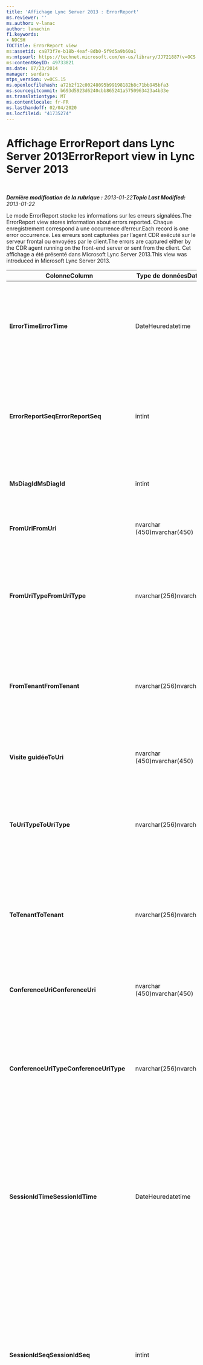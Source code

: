 ```yaml
---
title: 'Affichage Lync Server 2013 : ErrorReport'
ms.reviewer: ''
ms.author: v-lanac
author: lanachin
f1.keywords:
- NOCSH
TOCTitle: ErrorReport view
ms:assetid: ca873f7e-b18b-4eaf-8db0-5f9d5a9b60a1
ms:mtpsurl: https://technet.microsoft.com/en-us/library/JJ721887(v=OCS.15)
ms:contentKeyID: 49733821
ms.date: 07/23/2014
manager: serdars
mtps_version: v=OCS.15
ms.openlocfilehash: a72b2f12c00248095b99198182b8c71bb945bfa3
ms.sourcegitcommit: b693d5923d6240cbb865241a5750963423a4b33e
ms.translationtype: MT
ms.contentlocale: fr-FR
ms.lasthandoff: 02/04/2020
ms.locfileid: "41735274"
---
```

<div data-xmlns="http://www.w3.org/1999/xhtml">

<div class="topic" data-xmlns="http://www.w3.org/1999/xhtml" data-msxsl="urn:schemas-microsoft-com:xslt" data-cs="http://msdn.microsoft.com/en-us/">

<div data-asp="http://msdn2.microsoft.com/asp">

# <a name="errorreport-view-in-lync-server-2013"></a><span data-ttu-id="51e5a-102">Affichage ErrorReport dans Lync Server 2013</span><span class="sxs-lookup"><span data-stu-id="51e5a-102">ErrorReport view in Lync Server 2013</span></span>

</div>

<div id="mainSection">

<div id="mainBody">

<span> </span>

<span data-ttu-id="51e5a-103">_**Dernière modification de la rubrique :** 2013-01-22_</span><span class="sxs-lookup"><span data-stu-id="51e5a-103">_**Topic Last Modified:** 2013-01-22_</span></span>

<span data-ttu-id="51e5a-104">Le mode ErrorReport stocke les informations sur les erreurs signalées.</span><span class="sxs-lookup"><span data-stu-id="51e5a-104">The ErrorReport view stores information about errors reported.</span></span> <span data-ttu-id="51e5a-105">Chaque enregistrement correspond à une occurrence d’erreur.</span><span class="sxs-lookup"><span data-stu-id="51e5a-105">Each record is one error occurrence.</span></span> <span data-ttu-id="51e5a-106">Les erreurs sont capturées par l’agent CDR exécuté sur le serveur frontal ou envoyées par le client.</span><span class="sxs-lookup"><span data-stu-id="51e5a-106">The errors are captured either by the CDR agent running on the front-end server or sent from the client.</span></span> <span data-ttu-id="51e5a-107">Cet affichage a été présenté dans Microsoft Lync Server 2013.</span><span class="sxs-lookup"><span data-stu-id="51e5a-107">This view was introduced in Microsoft Lync Server 2013.</span></span>


<table>
<colgroup>
<col style="width: 33%" />
<col style="width: 33%" />
<col style="width: 33%" />
</colgroup>
<thead>
<tr class="header">
<th><span data-ttu-id="51e5a-108">Colonne</span><span class="sxs-lookup"><span data-stu-id="51e5a-108">Column</span></span></th>
<th><span data-ttu-id="51e5a-109">Type de données</span><span class="sxs-lookup"><span data-stu-id="51e5a-109">Data Type</span></span></th>
<th><span data-ttu-id="51e5a-110">Détails</span><span class="sxs-lookup"><span data-stu-id="51e5a-110">Details</span></span></th>
</tr>
</thead>
<tbody>
<tr class="odd">
<td><p><span data-ttu-id="51e5a-111"><strong>ErrorTime</strong></span><span class="sxs-lookup"><span data-stu-id="51e5a-111"><strong>ErrorTime</strong></span></span></p></td>
<td><p><span data-ttu-id="51e5a-112">DateHeure</span><span class="sxs-lookup"><span data-stu-id="51e5a-112">datetime</span></span></p></td>
<td><p><span data-ttu-id="51e5a-113">L’heure de l’erreur s’est produite.</span><span class="sxs-lookup"><span data-stu-id="51e5a-113">Time of error occurred.</span></span> <span data-ttu-id="51e5a-114">Utilisé conjointement avec ErrorReportSeq pour identifier de manière unique une erreur.</span><span class="sxs-lookup"><span data-stu-id="51e5a-114">Used in conjunction with ErrorReportSeq to uniquely identify an error.</span></span></p></td>
</tr>
<tr class="even">
<td><p><span data-ttu-id="51e5a-115"><strong>ErrorReportSeq</strong></span><span class="sxs-lookup"><span data-stu-id="51e5a-115"><strong>ErrorReportSeq</strong></span></span></p></td>
<td><p><span data-ttu-id="51e5a-116">int</span><span class="sxs-lookup"><span data-stu-id="51e5a-116">int</span></span></p></td>
<td><p><span data-ttu-id="51e5a-117">Numéro d’identification pour identifier l’erreur.</span><span class="sxs-lookup"><span data-stu-id="51e5a-117">ID number to identify the error.</span></span> <span data-ttu-id="51e5a-118">Utilisé conjointement avec ErrorTime pour identifier de manière unique une erreur.</span><span class="sxs-lookup"><span data-stu-id="51e5a-118">Used in conjunction with ErrorTime to uniquely identify an error.</span></span></p></td>
</tr>
<tr class="odd">
<td><p><span data-ttu-id="51e5a-119"><strong>MsDiagId</strong></span><span class="sxs-lookup"><span data-stu-id="51e5a-119"><strong>MsDiagId</strong></span></span></p></td>
<td><p><span data-ttu-id="51e5a-120">int</span><span class="sxs-lookup"><span data-stu-id="51e5a-120">int</span></span></p></td>
<td><p><span data-ttu-id="51e5a-121">ID de diagnostic du rapport d’erreur.</span><span class="sxs-lookup"><span data-stu-id="51e5a-121">Diagnostic ID for the error report.</span></span></p></td>
</tr>
<tr class="even">
<td><p><span data-ttu-id="51e5a-122"><strong>FromUri</strong></span><span class="sxs-lookup"><span data-stu-id="51e5a-122"><strong>FromUri</strong></span></span></p></td>
<td><p><span data-ttu-id="51e5a-123">nvarchar (450)</span><span class="sxs-lookup"><span data-stu-id="51e5a-123">nvarchar(450)</span></span></p></td>
<td><p><span data-ttu-id="51e5a-124">URI de l’utilisateur à l’origine de l’erreur.</span><span class="sxs-lookup"><span data-stu-id="51e5a-124">URI of the user who originated the error.</span></span></p></td>
</tr>
<tr class="odd">
<td><p><span data-ttu-id="51e5a-125"><strong>FromUriType</strong></span><span class="sxs-lookup"><span data-stu-id="51e5a-125"><strong>FromUriType</strong></span></span></p></td>
<td><p><span data-ttu-id="51e5a-126">nvarchar(256)</span><span class="sxs-lookup"><span data-stu-id="51e5a-126">nvarchar(256)</span></span></p></td>
<td><p><span data-ttu-id="51e5a-127">Type d’URI de l’utilisateur à l’origine de l’erreur.</span><span class="sxs-lookup"><span data-stu-id="51e5a-127">Type of URI of the user who originated the error.</span></span> <span data-ttu-id="51e5a-128">Pour plus d’informations, voir la <a href="lync-server-2013-uritypes-table.md">table UriTypes dans Lync Server 2013</a> .</span><span class="sxs-lookup"><span data-stu-id="51e5a-128">See the <a href="lync-server-2013-uritypes-table.md">UriTypes table in Lync Server 2013</a> for more information.</span></span></p></td>
</tr>
<tr class="even">
<td><p><span data-ttu-id="51e5a-129"><strong>FromTenant</strong></span><span class="sxs-lookup"><span data-stu-id="51e5a-129"><strong>FromTenant</strong></span></span></p></td>
<td><p><span data-ttu-id="51e5a-130">nvarchar(256)</span><span class="sxs-lookup"><span data-stu-id="51e5a-130">nvarchar(256)</span></span></p></td>
<td><p><span data-ttu-id="51e5a-131">Client de l’utilisateur à l’origine de l’erreur.</span><span class="sxs-lookup"><span data-stu-id="51e5a-131">Tenant of the user who originated the error.</span></span> <span data-ttu-id="51e5a-132">Pour plus d’informations, voir la <a href="lync-server-2013-tenants-table.md">table locataires dans Lync Server 2013</a> .</span><span class="sxs-lookup"><span data-stu-id="51e5a-132">See the <a href="lync-server-2013-tenants-table.md">Tenants table in Lync Server 2013</a> for more information.</span></span></p></td>
</tr>
<tr class="odd">
<td><p><span data-ttu-id="51e5a-133"><strong>Visite guidée</strong></span><span class="sxs-lookup"><span data-stu-id="51e5a-133"><strong>ToUri</strong></span></span></p></td>
<td><p><span data-ttu-id="51e5a-134">nvarchar (450)</span><span class="sxs-lookup"><span data-stu-id="51e5a-134">nvarchar(450)</span></span></p></td>
<td><p><span data-ttu-id="51e5a-135">URI de l’utilisateur qui a été la cible du rapport d’erreur.</span><span class="sxs-lookup"><span data-stu-id="51e5a-135">URI of the user who was the target of the error report.</span></span></p></td>
</tr>
<tr class="even">
<td><p><span data-ttu-id="51e5a-136"><strong>ToUriType</strong></span><span class="sxs-lookup"><span data-stu-id="51e5a-136"><strong>ToUriType</strong></span></span></p></td>
<td><p><span data-ttu-id="51e5a-137">nvarchar(256)</span><span class="sxs-lookup"><span data-stu-id="51e5a-137">nvarchar(256)</span></span></p></td>
<td><p><span data-ttu-id="51e5a-138">Type d’URI de l’utilisateur qui a ciblé le rapport d’erreur.</span><span class="sxs-lookup"><span data-stu-id="51e5a-138">Type of URI of the user who target of the error report.</span></span> <span data-ttu-id="51e5a-139">Pour plus d’informations, voir la table UriTypes.</span><span class="sxs-lookup"><span data-stu-id="51e5a-139">See the UriTypes Table for more information.</span></span></p></td>
</tr>
<tr class="odd">
<td><p><span data-ttu-id="51e5a-140"><strong>ToTenant</strong></span><span class="sxs-lookup"><span data-stu-id="51e5a-140"><strong>ToTenant</strong></span></span></p></td>
<td><p><span data-ttu-id="51e5a-141">nvarchar(256)</span><span class="sxs-lookup"><span data-stu-id="51e5a-141">nvarchar(256)</span></span></p></td>
<td><p><span data-ttu-id="51e5a-142">Client de l’utilisateur qui cible le rapport d’erreur.</span><span class="sxs-lookup"><span data-stu-id="51e5a-142">Tenant of the user who target of the error report.</span></span> <span data-ttu-id="51e5a-143">Pour plus d’informations, voir la <a href="lync-server-2013-tenants-table.md">table locataires dans Lync Server 2013</a> .</span><span class="sxs-lookup"><span data-stu-id="51e5a-143">See the <a href="lync-server-2013-tenants-table.md">Tenants table in Lync Server 2013</a> for more information.</span></span></p></td>
</tr>
<tr class="even">
<td><p><span data-ttu-id="51e5a-144"><strong>ConferenceUri</strong></span><span class="sxs-lookup"><span data-stu-id="51e5a-144"><strong>ConferenceUri</strong></span></span></p></td>
<td><p><span data-ttu-id="51e5a-145">nvarchar (450)</span><span class="sxs-lookup"><span data-stu-id="51e5a-145">nvarchar(450)</span></span></p></td>
<td><p><span data-ttu-id="51e5a-146">URI de la Conférence qui était la cible du rapport d’erreur.</span><span class="sxs-lookup"><span data-stu-id="51e5a-146">URI of the conference that was the target of the error report.</span></span></p></td>
</tr>
<tr class="odd">
<td><p><span data-ttu-id="51e5a-147"><strong>ConferenceUriType</strong></span><span class="sxs-lookup"><span data-stu-id="51e5a-147"><strong>ConferenceUriType</strong></span></span></p></td>
<td><p><span data-ttu-id="51e5a-148">nvarchar(256)</span><span class="sxs-lookup"><span data-stu-id="51e5a-148">nvarchar(256)</span></span></p></td>
<td><p><span data-ttu-id="51e5a-149">Type d’URI de la Conférence qui était la cible du rapport d’erreur.</span><span class="sxs-lookup"><span data-stu-id="51e5a-149">URI type of the conference that was the target of the error report.</span></span> <span data-ttu-id="51e5a-150">Pour plus d’informations, voir la <a href="lync-server-2013-uritypes-table.md">table UriTypes dans Lync Server 2013</a> .</span><span class="sxs-lookup"><span data-stu-id="51e5a-150">See the <a href="lync-server-2013-uritypes-table.md">UriTypes table in Lync Server 2013</a> for more information.</span></span></p></td>
</tr>
<tr class="even">
<td><p><span data-ttu-id="51e5a-151"><strong>SessionIdTime</strong></span><span class="sxs-lookup"><span data-stu-id="51e5a-151"><strong>SessionIdTime</strong></span></span></p></td>
<td><p><span data-ttu-id="51e5a-152">DateHeure</span><span class="sxs-lookup"><span data-stu-id="51e5a-152">datetime</span></span></p></td>
<td><p><span data-ttu-id="51e5a-153">Durée de la demande de session à l’origine du rapport d’erreur.</span><span class="sxs-lookup"><span data-stu-id="51e5a-153">Time of session request that originated the error report.</span></span> <span data-ttu-id="51e5a-154">Utilisé conjointement avec SessionIdSeq pour identifier une session de manière unique.</span><span class="sxs-lookup"><span data-stu-id="51e5a-154">Used in conjunction with SessionIdSeq to uniquely identify a session.</span></span> <span data-ttu-id="51e5a-155">Pour plus d’informations, voir le <a href="lync-server-2013-dialogs-table.md">tableau des boîtes de dialogue dans Lync Server 2013</a> .</span><span class="sxs-lookup"><span data-stu-id="51e5a-155">See the <a href="lync-server-2013-dialogs-table.md">Dialogs table in Lync Server 2013</a> for more information.</span></span></p></td>
</tr>
<tr class="odd">
<td><p><span data-ttu-id="51e5a-156"><strong>SessionIdSeq</strong></span><span class="sxs-lookup"><span data-stu-id="51e5a-156"><strong>SessionIdSeq</strong></span></span></p></td>
<td><p><span data-ttu-id="51e5a-157">int</span><span class="sxs-lookup"><span data-stu-id="51e5a-157">int</span></span></p></td>
<td><p><span data-ttu-id="51e5a-158">Numéro d’identification identifiant la demande de session à l’origine du rapport d’erreur.</span><span class="sxs-lookup"><span data-stu-id="51e5a-158">ID number to identify the session request that originated the error report.</span></span> <span data-ttu-id="51e5a-159">Utilisé conjointement avec SessionIdTime pour identifier une session de manière unique.</span><span class="sxs-lookup"><span data-stu-id="51e5a-159">Used in conjunction with SessionIdTime to uniquely identify a session.</span></span> <span data-ttu-id="51e5a-160">Pour plus d’informations, voir le <a href="lync-server-2013-dialogs-table.md">tableau des boîtes de dialogue dans Lync Server 2013</a> .</span><span class="sxs-lookup"><span data-stu-id="51e5a-160">See the <a href="lync-server-2013-dialogs-table.md">Dialogs table in Lync Server 2013</a> for more information.</span></span></p></td>
</tr>
<tr class="even">
<td><p><span data-ttu-id="51e5a-161"><strong>DialogId</strong></span><span class="sxs-lookup"><span data-stu-id="51e5a-161"><strong>DialogId</strong></span></span></p></td>
<td><p><span data-ttu-id="51e5a-162">varstring (LGA775)</span><span class="sxs-lookup"><span data-stu-id="51e5a-162">varstring(775)</span></span></p></td>
<td><p><span data-ttu-id="51e5a-163">ID de boîte de dialogue SIP de session à l’origine de l’erreur.</span><span class="sxs-lookup"><span data-stu-id="51e5a-163">SIP dialog ID of session that originated the error.</span></span> <span data-ttu-id="51e5a-164">Le format est le suivant :</span><span class="sxs-lookup"><span data-stu-id="51e5a-164">The format is:</span></span></p>
<p><span data-ttu-id="51e5a-165">boîte de dialogue ; à partir d’une balise</span><span class="sxs-lookup"><span data-stu-id="51e5a-165">dialog;from-tag;to-tag</span></span></p>
<p><span data-ttu-id="51e5a-166">Vous pouvez convertir ces données en format texte à l’aide de la syntaxe suivante :</span><span class="sxs-lookup"><span data-stu-id="51e5a-166">This data can be converted to text format by using this syntax:</span></span></p>
<p><span data-ttu-id="51e5a-167">Cast (Cast (ExternalId) en tant que varchar (max))</span><span class="sxs-lookup"><span data-stu-id="51e5a-167">cast(cast(ExternalId as varbinary(max)) as varchar(max))</span></span></p></td>
</tr>
<tr class="odd">
<td><p><span data-ttu-id="51e5a-168"><strong>ClientVersion</strong></span><span class="sxs-lookup"><span data-stu-id="51e5a-168"><strong>ClientVersion</strong></span></span></p></td>
<td><p><span data-ttu-id="51e5a-169">nvarchar(256)</span><span class="sxs-lookup"><span data-stu-id="51e5a-169">nvarchar(256)</span></span></p></td>
<td><p><span data-ttu-id="51e5a-170">Version du client utilisée par l’utilisateur à l’origine de l’erreur.</span><span class="sxs-lookup"><span data-stu-id="51e5a-170">Version of client used by the user who originated the error.</span></span></p></td>
</tr>
<tr class="even">
<td><p><span data-ttu-id="51e5a-171"><strong>TypeClient</strong></span><span class="sxs-lookup"><span data-stu-id="51e5a-171"><strong>ClientType</strong></span></span></p></td>
<td><p><span data-ttu-id="51e5a-172">int</span><span class="sxs-lookup"><span data-stu-id="51e5a-172">int</span></span></p></td>
<td><p><span data-ttu-id="51e5a-173">Client utilisé par l’utilisateur à l’origine de l’erreur.</span><span class="sxs-lookup"><span data-stu-id="51e5a-173">Client used by the user who originated the error.</span></span> <span data-ttu-id="51e5a-174">Pour plus d’informations, voir la <a href="lync-server-2013-useragentdef-table.md">table UserAgentDef dans Lync Server 2013</a> .</span><span class="sxs-lookup"><span data-stu-id="51e5a-174">See the <a href="lync-server-2013-useragentdef-table.md">UserAgentDef table in Lync Server 2013</a> for more details.</span></span></p></td>
</tr>
<tr class="odd">
<td><p><span data-ttu-id="51e5a-175"><strong>ClientCategory</strong></span><span class="sxs-lookup"><span data-stu-id="51e5a-175"><strong>ClientCategory</strong></span></span></p></td>
<td><p><span data-ttu-id="51e5a-176">nvarchar (64)</span><span class="sxs-lookup"><span data-stu-id="51e5a-176">nvarchar(64)</span></span></p></td>
<td><p><span data-ttu-id="51e5a-177">Nom de la catégorie du client utilisée par l’utilisateur à l’origine de l’erreur.</span><span class="sxs-lookup"><span data-stu-id="51e5a-177">Name of the category of the client used by the user who originated the error.</span></span></p></td>
</tr>
<tr class="even">
<td><p><span data-ttu-id="51e5a-178"><strong>Source</strong></span><span class="sxs-lookup"><span data-stu-id="51e5a-178"><strong>Source</strong></span></span></p></td>
<td><p><span data-ttu-id="51e5a-179">nvarchar(256)</span><span class="sxs-lookup"><span data-stu-id="51e5a-179">nvarchar(256)</span></span></p></td>
<td><p><span data-ttu-id="51e5a-180">Nom du serveur à l’origine de l’erreur (si le rapport a été envoyé à partir d’un composant serveur).</span><span class="sxs-lookup"><span data-stu-id="51e5a-180">Name of server that originated the error (if report was sent from a server component).</span></span></p></td>
</tr>
<tr class="odd">
<td><p><span data-ttu-id="51e5a-181"><strong>Application</strong></span><span class="sxs-lookup"><span data-stu-id="51e5a-181"><strong>Application</strong></span></span></p></td>
<td><p><span data-ttu-id="51e5a-182">nvarchar(256)</span><span class="sxs-lookup"><span data-stu-id="51e5a-182">nvarchar(256)</span></span></p></td>
<td><p><span data-ttu-id="51e5a-183">Nom de l’application à l’origine de l’erreur (si le rapport a été envoyé à partir d’un composant serveur).</span><span class="sxs-lookup"><span data-stu-id="51e5a-183">Name of application that originated the error (if report was sent from a server component).</span></span></p></td>
</tr>
<tr class="even">
<td><p><span data-ttu-id="51e5a-184"><strong>ResponseCode</strong></span><span class="sxs-lookup"><span data-stu-id="51e5a-184"><strong>ResponseCode</strong></span></span></p></td>
<td><p><span data-ttu-id="51e5a-185">int</span><span class="sxs-lookup"><span data-stu-id="51e5a-185">int</span></span></p></td>
<td><p><span data-ttu-id="51e5a-186">Code de réponse SIP à la session du message SIP contenant le rapport d’erreur.</span><span class="sxs-lookup"><span data-stu-id="51e5a-186">SIP response code to the session of the SIP message containing the error report.</span></span></p></td>
</tr>
<tr class="odd">
<td><p><span data-ttu-id="51e5a-187"><strong>RequestType</strong></span><span class="sxs-lookup"><span data-stu-id="51e5a-187"><strong>RequestType</strong></span></span></p></td>
<td><p><span data-ttu-id="51e5a-188">varchar (max)</span><span class="sxs-lookup"><span data-stu-id="51e5a-188">varchar(max)</span></span></p></td>
<td><p><span data-ttu-id="51e5a-189">Type de requête ayant échoué.</span><span class="sxs-lookup"><span data-stu-id="51e5a-189">Type of request that failed.</span></span></p></td>
</tr>
<tr class="even">
<td><p><span data-ttu-id="51e5a-190"><strong>Indiquez</strong></span><span class="sxs-lookup"><span data-stu-id="51e5a-190"><strong>ContentType</strong></span></span></p></td>
<td><p><span data-ttu-id="51e5a-191">varchar (max)</span><span class="sxs-lookup"><span data-stu-id="51e5a-191">varchar(max)</span></span></p></td>
<td><p><span data-ttu-id="51e5a-192">Type de contenu de la requête qui a échoué.</span><span class="sxs-lookup"><span data-stu-id="51e5a-192">Content type of the request that failed.</span></span></p></td>
</tr>
<tr class="odd">
<td><p><span data-ttu-id="51e5a-193"><strong>CallType</strong></span><span class="sxs-lookup"><span data-stu-id="51e5a-193"><strong>CallType</strong></span></span></p></td>
<td><p><span data-ttu-id="51e5a-194">nvarchar(256)</span><span class="sxs-lookup"><span data-stu-id="51e5a-194">nvarchar(256)</span></span></p></td>
<td><p><span data-ttu-id="51e5a-195">Type de session.</span><span class="sxs-lookup"><span data-stu-id="51e5a-195">Type of session.</span></span> <span data-ttu-id="51e5a-196">Pour plus d’informations, voir la <a href="lync-server-2013-calltype-table.md">table CallType dans Lync Server 2013</a> .</span><span class="sxs-lookup"><span data-stu-id="51e5a-196">See the <a href="lync-server-2013-calltype-table.md">CallType table in Lync Server 2013</a> for more information.</span></span></p></td>
</tr>
<tr class="even">
<td><p><span data-ttu-id="51e5a-197"><strong>TelemetryId</strong></span><span class="sxs-lookup"><span data-stu-id="51e5a-197"><strong>TelemetryId</strong></span></span></p></td>
<td><p><span data-ttu-id="51e5a-198">identificateur</span><span class="sxs-lookup"><span data-stu-id="51e5a-198">uniqueidentifier</span></span></p></td>
<td><p><span data-ttu-id="51e5a-199">Identifiant unique permettant de corréler les informations de connexion aux différents composants participant à une conférence.</span><span class="sxs-lookup"><span data-stu-id="51e5a-199">Unique identifier correlating join time information for the different components involved in a conference.</span></span></p></td>
</tr>
<tr class="odd">
<td><p><span data-ttu-id="51e5a-200"><strong>SetupTime</strong></span><span class="sxs-lookup"><span data-stu-id="51e5a-200"><strong>SetupTime</strong></span></span></p></td>
<td><p><span data-ttu-id="51e5a-201">int</span><span class="sxs-lookup"><span data-stu-id="51e5a-201">int</span></span></p></td>
<td><p><span data-ttu-id="51e5a-202">Durée (en millisecondes) requise pour un composant spécifique pour participer à une conférence.</span><span class="sxs-lookup"><span data-stu-id="51e5a-202">Time (in milliseconds) required for a specific component to join a conference.</span></span></p></td>
</tr>
<tr class="even">
<td><p><span data-ttu-id="51e5a-203"><strong>IsCapturedByServer</strong></span><span class="sxs-lookup"><span data-stu-id="51e5a-203"><strong>IsCapturedByServer</strong></span></span></p></td>
<td><p><span data-ttu-id="51e5a-204">bit</span><span class="sxs-lookup"><span data-stu-id="51e5a-204">bit</span></span></p></td>
<td><p><span data-ttu-id="51e5a-205">Indique si le rapport d’erreur a été capturé par l’agent CDR exécuté sur le serveur frontal ou envoyé par le client.</span><span class="sxs-lookup"><span data-stu-id="51e5a-205">Indicates whether the error report was captured by the CDR agent running on the Front End server, or sent by the client.</span></span></p></td>
</tr>
<tr class="odd">
<td><p><span data-ttu-id="51e5a-206"><strong>Indication</strong></span><span class="sxs-lookup"><span data-stu-id="51e5a-206"><strong>Flag</strong></span></span></p></td>
<td><p><span data-ttu-id="51e5a-207">type</span><span class="sxs-lookup"><span data-stu-id="51e5a-207">smallint</span></span></p></td>
<td><p><span data-ttu-id="51e5a-208">Réservé pour une utilisation ultérieure.</span><span class="sxs-lookup"><span data-stu-id="51e5a-208">Reserved for future use.</span></span></p></td>
</tr>
<tr class="even">
<td><p><span data-ttu-id="51e5a-209"><strong>MsDiagHeader</strong></span><span class="sxs-lookup"><span data-stu-id="51e5a-209"><strong>MsDiagHeader</strong></span></span></p></td>
<td><p><span data-ttu-id="51e5a-210">varchar (max)</span><span class="sxs-lookup"><span data-stu-id="51e5a-210">varchar(max)</span></span></p></td>
<td><p><span data-ttu-id="51e5a-211">Informations supplémentaires sur l’erreur.</span><span class="sxs-lookup"><span data-stu-id="51e5a-211">Additional information about the error.</span></span></p></td>
</tr>
<tr class="odd">
<td><p><span data-ttu-id="51e5a-212"><strong>FrontEnd</strong></span><span class="sxs-lookup"><span data-stu-id="51e5a-212"><strong>FrontEnd</strong></span></span></p></td>
<td><p><span data-ttu-id="51e5a-213">nvarchar</span><span class="sxs-lookup"><span data-stu-id="51e5a-213">nvarchar</span></span></p></td>
<td><p><span data-ttu-id="51e5a-214">Nom de domaine complet du serveur frontal qui a soumis le rapport.</span><span class="sxs-lookup"><span data-stu-id="51e5a-214">Fully qualified domain name of the Front End server that submitted the report.</span></span></p></td>
</tr>
<tr class="even">
<td><p><span data-ttu-id="51e5a-215"><strong>Pool</strong></span><span class="sxs-lookup"><span data-stu-id="51e5a-215"><strong>Pool</strong></span></span></p></td>
<td><p><span data-ttu-id="51e5a-216">nvarchar</span><span class="sxs-lookup"><span data-stu-id="51e5a-216">nvarchar</span></span></p></td>
<td><p><span data-ttu-id="51e5a-217">Nom de domaine complet du pool contenant le serveur frontal qui a soumis le rapport.</span><span class="sxs-lookup"><span data-stu-id="51e5a-217">Fully qualified domain name of the pool containing the Front End server that submitted the report.</span></span></p></td>
</tr>
</tbody>
</table>


</div>

<span> </span>

</div>

</div>

</div>

